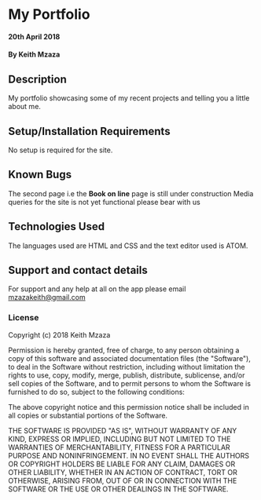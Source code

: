 # My Portfolio
#### 20th April 2018
#### By Keith Mzaza
## Description
My portfolio showcasing some of my recent projects and telling you a little about me.
## Setup/Installation Requirements
No setup is required for the site.
## Known Bugs
The second page i.e the __Book on line__ page is still under construction
Media queries for the site is not yet functional please bear with us
## Technologies Used
The languages used are HTML and CSS and the text editor used is ATOM.
## Support and contact details
For support and any help at all on the app please email mzazakeith@gmail.com
### License
Copyright (c) 2018 Keith Mzaza

Permission is hereby granted, free of charge, to any person obtaining a copy
of this software and associated documentation files (the "Software"), to deal
in the Software without restriction, including without limitation the rights
to use, copy, modify, merge, publish, distribute, sublicense, and/or sell
copies of the Software, and to permit persons to whom the Software is
furnished to do so, subject to the following conditions:

The above copyright notice and this permission notice shall be included in all
copies or substantial portions of the Software.

THE SOFTWARE IS PROVIDED "AS IS", WITHOUT WARRANTY OF ANY KIND, EXPRESS OR
IMPLIED, INCLUDING BUT NOT LIMITED TO THE WARRANTIES OF MERCHANTABILITY,
FITNESS FOR A PARTICULAR PURPOSE AND NONINFRINGEMENT. IN NO EVENT SHALL THE
AUTHORS OR COPYRIGHT HOLDERS BE LIABLE FOR ANY CLAIM, DAMAGES OR OTHER
LIABILITY, WHETHER IN AN ACTION OF CONTRACT, TORT OR OTHERWISE, ARISING FROM,
OUT OF OR IN CONNECTION WITH THE SOFTWARE OR THE USE OR OTHER DEALINGS IN THE
SOFTWARE.
